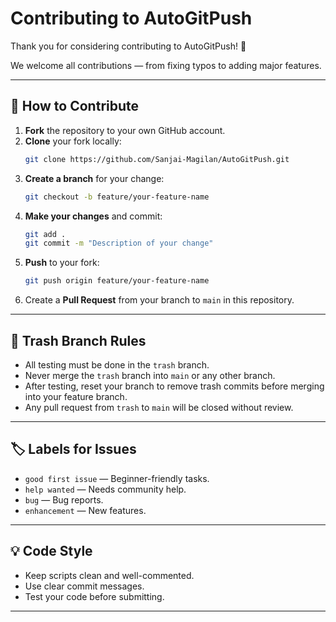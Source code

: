 # Contributing to AutoGitPush

Thank you for considering contributing to AutoGitPush! 🎉

We welcome all contributions — from fixing typos to adding major features.

---

## 📌 How to Contribute
1. **Fork** the repository to your own GitHub account.
2. **Clone** your fork locally:
   ```bash
   git clone https://github.com/Sanjai-Magilan/AutoGitPush.git
   ```
3. **Create a branch** for your change:
   ```bash
   git checkout -b feature/your-feature-name
   ```
4. **Make your changes** and commit:
   ```bash
   git add .
   git commit -m "Description of your change"
   ```
5. **Push** to your fork:
   ```bash
   git push origin feature/your-feature-name
   ```
6. Create a **Pull Request** from your branch to `main` in this repository.

---
## 🚫 Trash Branch Rules
- All testing must be done in the `trash` branch.
- Never merge the `trash` branch into `main` or any other branch.
- After testing, reset your branch to remove trash commits before merging into your feature branch.
- Any pull request from `trash` to `main` will be closed without review.
---

## 🏷 Labels for Issues
- `good first issue` — Beginner-friendly tasks.
- `help wanted` — Needs community help.
- `bug` — Bug reports.
- `enhancement` — New features.

---

## 💡 Code Style
- Keep scripts clean and well-commented.
- Use clear commit messages.
- Test your code before submitting.

---
